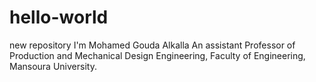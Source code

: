 # hello-world
new repository
I'm Mohamed Gouda Alkalla
An assistant Professor of Production and Mechanical Design Engineering,
Faculty of Engineering, Mansoura University.
